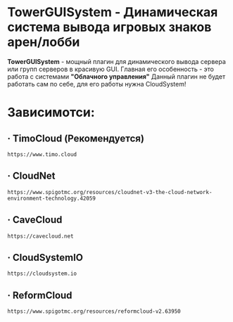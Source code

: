 # TowerGUISystem - Динамическая система вывода игровых знаков арен/лобби

**TowerGUISystem** - мощный плагин для динамического вывода сервера или групп серверов в красивую GUI.
Главная его особенность - это работа с системами **"Облачного управления"**
Данный плагин не будет работать сам по себе, для его работы нужна CloudSystem!

# Зависимотси:
 ## · TimoCloud (Рекомендуется)
    https://www.timo.cloud
 ## · CloudNet
    https://www.spigotmc.org/resources/cloudnet-v3-the-cloud-network-environment-technology.42059
 ## · CaveCloud
    https://cavecloud.net
 ## · CloudSystemIO
    https://cloudsystem.io
 ## · ReformCloud
    https://www.spigotmc.org/resources/reformcloud-v2.63950

